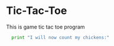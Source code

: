 # Tic-Tac-Toe
This is game tic tac toe program
```python
  print "I will now count my chickens:"
```
